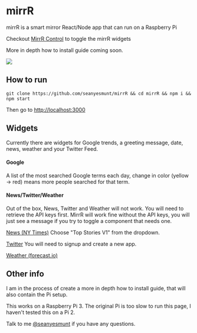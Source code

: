# mirrR

mirrR is a smart mirror React/Node app that can run on a Raspberry Pi

Checkout [MirrR Control](https://github.com/seanyesmunt/mirrR-control) to toggle the mirrR widgets

More in depth how to install guide coming soon.

![](demo.gif)

## How to run

`git clone https://github.com/seanyesmunt/mirrR && cd mirrR && npm i && npm start`

Then go to [http://localhost:3000](http://localhost:3000)


## Widgets

Currently there are widgets for Google trends, a greeting message, date, news, weather and your Twitter Feed.

#### Google

A list of the most searched Google terms each day, change in color (yellow -> red) means more people searched for that term.

#### News/Twitter/Weather

Out of the box, News, Twitter and Weather will not work. You will need to retrieve the API keys first. MirrR will work fine without the API keys, you will just see a message if you try to toggle a component that needs one.

[News (NY Times)](https://developer.nytimes.com/signup) Choose "Top Stories V1" from the dropdown.

[Twitter](https://apps.twitter.com/) You will need to signup and create a new app.

[Weather (forecast.io)](https://developer.forecast.io/)

## Other info

I am in the process of create a more in depth how to install guide, that will also contain the Pi setup.

This works on a Raspberry Pi 3. The original Pi is too slow to run this page, I haven't tested this on a Pi 2.

Talk to me [@seanyesmunt](https://twitter.com/seanyesmunt) if you have any questions.
